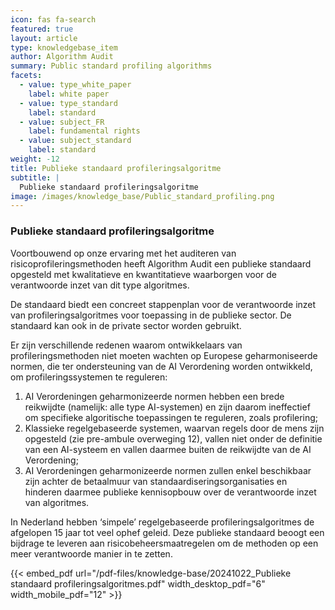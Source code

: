 ```yaml
---
icon: fas fa-search
featured: true
layout: article
type: knowledgebase_item
author: Algorithm Audit
summary: Public standard profiling algorithms
facets:
  - value: type_white_paper
    label: white paper
  - value: type_standard
    label: standard
  - value: subject_FR
    label: fundamental rights
  - value: subject_standard
    label: standard
weight: -12
title: Publieke standaard profileringsalgoritme
subtitle: |
  Publieke standaard profileringsalgoritme
image: /images/knowledge_base/Public_standard_profiling.png
---
```


### Publieke standaard profileringsalgoritme

Voortbouwend op onze ervaring met het auditeren van risicoprofileringsmethoden heeft Algorithm Audit een publieke standaard opgesteld met kwalitatieve en kwantitatieve waarborgen voor de verantwoorde inzet van dit type algoritmes.

De standaard biedt een concreet stappenplan voor de verantwoorde inzet van profileringsalgoritmes voor toepassing in de publieke sector. De standaard kan ook in de private sector worden gebruikt.

Er zijn verschillende redenen waarom ontwikkelaars van profileringsmethoden niet moeten wachten op Europese geharmoniseerde normen, die ter ondersteuning van de AI Verordening worden ontwikkeld, om profileringssystemen te reguleren:

1. AI Verordeningen geharmonizeerde normen hebben een brede reikwijdte (namelijk: alle type AI-systemen) en zijn daarom ineffectief om specifieke algoritische toepassingen te reguleren, zoals profilering;
2. Klassieke regelgebaseerde systemen, waarvan regels door de mens zijn opgesteld (zie pre-ambule overweging 12), vallen niet onder de definitie van een AI-systeem en vallen daarmee buiten de reikwijdte van de AI Verordening;
3. AI Verordeningen geharmonizeerde normen zullen enkel beschikbaar zijn achter de betaalmuur van standaardiseringsorganisaties en hinderen daarmee publieke kennisopbouw over de verantwoorde inzet van algoritmes.

In Nederland hebben ‘simpele’ regelgebaseerde profileringsalgoritmes de afgelopen 15 jaar tot veel ophef geleid. Deze publieke standaard beoogt een bijdrage te leveren aan risicobeheersmaatregelen om de methoden op een meer verantwoorde manier in te zetten.

{{< embed_pdf url="/pdf-files/knowledge-base/20241022_Publieke standaard profileringsalgoritmes.pdf" width_desktop_pdf="6" width_mobile_pdf="12" >}}
